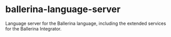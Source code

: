 # ballerina-language-server
Language server for the Ballerina language, including the extended services for the Ballerina Integrator.

